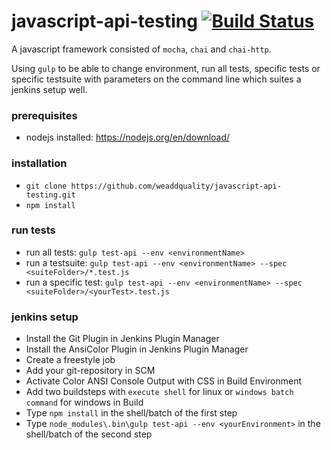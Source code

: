 # javascript-api-testing [![Build Status](https://travis-ci.org/sjansson/javascript-api-testing.png?branch=master)](https://travis-ci.org/sjansson/javascript-api-testing)

A javascript framework consisted of `mocha`, `chai` and `chai-http`. 

Using `gulp` to be able to change environment, run all tests, specific tests or specific testsuite with parameters on the command line which suites a jenkins setup well.

### prerequisites
* nodejs installed: https://nodejs.org/en/download/

### installation
* `git clone https://github.com/weaddquality/javascript-api-testing.git`
* `npm install`

### run tests
* run all tests: `gulp test-api --env <environmentName>`
* run a testsuite: `gulp test-api --env <environmentName> --spec <suiteFolder>/*.test.js`
* run a specific test: `gulp test-api --env <environmentName> --spec <suiteFolder>/<yourTest>.test.js`

### jenkins setup
* Install the Git Plugin in Jenkins Plugin Manager
* Install the AnsiColor Plugin in Jenkins Plugin Manager
* Create a freestyle job
* Add your git-repository in SCM
* Activate Color ANSI Console Output with CSS in Build Environment
* Add two buildsteps with `execute shell` for linux or `windows batch command` for windows in Build
* Type `npm install` in the shell/batch of the first step
* Type `node_modules\.bin\gulp test-api --env <yourEnvironment>` in the shell/batch of the second step
